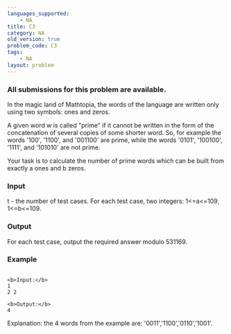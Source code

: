 ```yaml
---
languages_supported:
    - NA
title: C3
category: NA
old_version: true
problem_code: C3
tags:
    - NA
layout: problem
---
```

###  All submissions for this problem are available. 

In the magic land of Mathtopia, the words of the language are written only using two symbols: ones and zeros.

A given word w is called "prime" if it cannot be written in the form of the concatenation of several copies of some shorter word. So, for example the words '100', '1100', and '001100' are prime, while the words '0101', '100100', '1111', and '101010' are not prime.

Your task is to calculate the number of prime words which can be built from exactly a ones and b zeros.

### Input

t - the number of test cases. For each test case, two integers: 1<=a<=109, 1<=b<=109.

### Output

For each test case, output the required answer modulo 531169.

### Example

```

<b>Input:</b>
1
2 2

<b>Output:</b>
4

```
Explanation: the 4 words from the example are: '0011','1100','0110','1001'.